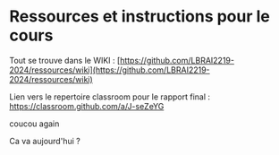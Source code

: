 # Ressources et instructions pour le cours

Tout se trouve dans le WIKI : [https://github.com/LBRAI2219-2024/ressources/wiki](https://github.com/LBRAI2219-2024/ressources/wiki)

Lien vers le repertoire classroom pour le rapport final : https://classroom.github.com/a/J-seZeYG 

coucou again


Ca va aujourd'hui ? 

